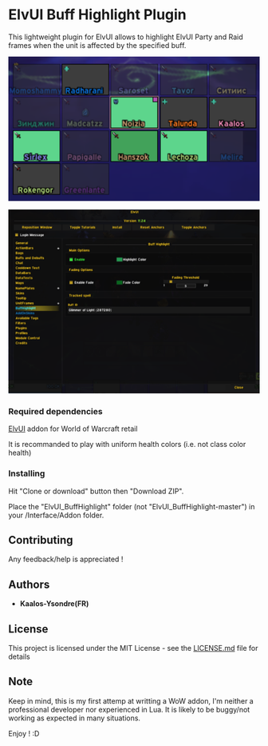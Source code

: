 # ElvUI Buff Highlight Plugin

This lightweight plugin for ElvUI allows to highlight ElvUI Party and Raid frames 
when the unit is affected by the specified buff.

![unitframes](https://raw.githubusercontent.com/Vekkt/ElvUI_BuffHighlight/master/Media/UnitFrames.png)

![options](https://raw.githubusercontent.com/Vekkt/ElvUI_BuffHighlight/master/Media/OptionsPanel.png)


### Required dependencies

[ElvUI](https://www.tukui.org/download.php?ui=elvui) addon for World of Warcraft retail

It is recommanded to play with uniform health colors (i.e. not class color health)

### Installing

Hit "Clone or download" button then "Download ZIP".

Place the "ElvUI_BuffHighlight" folder (not "ElvUI_BuffHighlight-master")
in your /Interface/Addon folder.

## Contributing

Any feedback/help is appreciated !


## Authors

* **Kaalos-Ysondre(FR)**

## License

This project is licensed under the MIT License - see the [LICENSE.md](LICENSE.md) file for details

## Note

Keep in mind, this is my first attemp at writting a WoW addon, I'm neither a professional developer
nor experienced in Lua. It is likely to be buggy/not working as expected in many situations.

Enjoy ! :D

